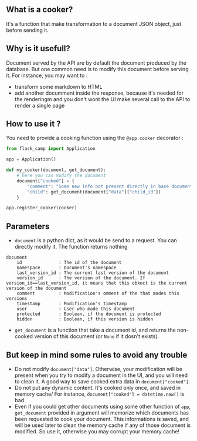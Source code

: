 ## What is a cooker?

It's a function that make transformation to a document JSON object, just before sending it. 

## Why is it usefull?

Document served by the API are by default the document produced by the database. But one common need is to modify this document before serving it. For instance, you may want to :

* transform some markdown to HTML
* add another documment inside the response, because it's needed for the renderingm and you don't wont the UI make several call to the API to render a single page

## How to use it ?
You need to provide a cooking function using the `@app.cooker` decorator : 

```python
from flask_camp import Application

app = Application()

def my_cooker(document, get_document):
    # here you can modify the document
    document["cooked"] = {
        "comment": "Some new info not present directly in base document",
        "child": get_document(document["data"]["child_id"])
    }

app.register_cooker(cooker)
```

## Parameters

* `document` is a python dict, as it would be send to a request. You can directly modify it. The function returns nothing

```
document
    id              : The id of the document
    namespace       : Document's namespace
    last_version_id : The current last version of the document
    version_id      : The version of the document. If version_id==last_version_id, it means that this obkect is the current version of the document
    comment         : Modification's omment of the that mades this versions
    timestamp       : Modification's timestamp
    user            : User who made this document
    protected       : Boolean, if the document is protected
    hidden          : Boolean, if this version is hidden
```

* `get_document` is a function that take a document id, and returns the non-cooked version of this document (or `None` if it dosn't exists).

## But keep in mind some rules to avoid any trouble

* Do not modify `document["data"]`. Otherwise, your modification will be present when you try to modify a document in the UI, and you will need to clean it. A good way to save cooked extra data in `document["cooked"]`.
* Do not put any dynamic content. It's cooked only once, and saved in memory cache/ For instance, `document["cooked"] = datetime.now()` is bad
* Even if you could get other documents using some other function of `app`, `get_document` provided in argument will memorize which documents has been requested to cook your document. This informations is saved, and will be used later to clean the memory cache if any of those document is modified. So use it, otherwise you may corrupt your memory cache!
